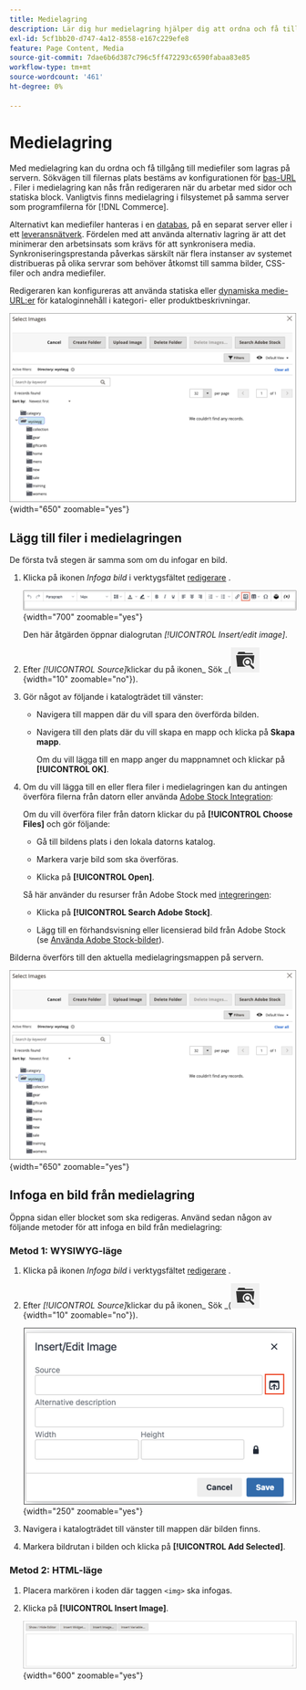 ```yaml
---
title: Medielagring
description: Lär dig hur medielagring hjälper dig att ordna och få tillgång till Commerce mediefiler som lagras på servern.
exl-id: 5cf1bb20-d747-4a12-8558-e167c229efe8
feature: Page Content, Media
source-git-commit: 7dae6b6d387c796c5ff472293c6590fabaa83e85
workflow-type: tm+mt
source-wordcount: '461'
ht-degree: 0%

---
```


# Medielagring

Med medielagring kan du ordna och få tillgång till mediefiler som lagras på servern. Sökvägen till filernas plats bestäms av konfigurationen för [bas-URL](../stores-purchase/store-urls.md) . Filer i medielagring kan nås från redigeraren när du arbetar med sidor och statiska block. Vanligtvis finns medielagring i filsystemet på samma server som programfilerna för [!DNL Commerce].

Alternativt kan mediefiler hanteras i en [databas](media-storage-database.md), på en separat server eller i ett [leveransnätverk](media-storage-content-delivery-network.md). Fördelen med att använda alternativ lagring är att det minimerar den arbetsinsats som krävs för att synkronisera media. Synkroniseringsprestanda påverkas särskilt när flera instanser av systemet distribueras på olika servrar som behöver åtkomst till samma bilder, CSS-filer och andra mediefiler.

Redigeraren kan konfigureras att använda statiska eller [dynamiska medie-URL:er](../catalog/catalog-urls.md#configure-catalog-media-url-format) för kataloginnehåll i kategori- eller produktbeskrivningar.

![[!DNL Commerce] medielagring](./assets/media-storage.png){width="650" zoomable="yes"}

## Lägg till filer i medielagringen

De första två stegen är samma som om du infogar en bild.

1. Klicka på ikonen _Infoga bild_ i verktygsfältet [redigerare](editor.md) .

   ![Ikonen Infoga bild](./assets/editor-toolbar-image-button.png){width="700" zoomable="yes"}

   Den här åtgärden öppnar dialogrutan _[!UICONTROL Insert/edit image]_.

1. Efter _[!UICONTROL Source]_&#x200B;klickar du på ikonen_ Sök _(![ikonen Sök](./assets/media-gallery-icon-browse.png){width="10" zoomable="no"}).

1. Gör något av följande i katalogträdet till vänster:

   - Navigera till mappen där du vill spara den överförda bilden.

   - Navigera till den plats där du vill skapa en mapp och klicka på **Skapa mapp**.

     Om du vill lägga till en mapp anger du mappnamnet och klickar på **[!UICONTROL OK]**.

1. Om du vill lägga till en eller flera filer i medielagringen kan du antingen överföra filerna från datorn eller använda [Adobe Stock Integration](adobe-stock.md):

   Om du vill överföra filer från datorn klickar du på **[!UICONTROL Choose Files]** och gör följande:

   - Gå till bildens plats i den lokala datorns katalog.

   - Markera varje bild som ska överföras.

   - Klicka på **[!UICONTROL Open]**.

   Så här använder du resurser från Adobe Stock med [integreringen](adobe-stock.md):

   - Klicka på **[!UICONTROL Search Adobe Stock]**.

   - Lägg till en förhandsvisning eller licensierad bild från Adobe Stock (se [Använda Adobe Stock-bilder](adobe-stock-manage.md)).

Bilderna överförs till den aktuella medielagringsmappen på servern.

![[!DNL Commerce] medielagring](./assets/media-storage.png){width="650" zoomable="yes"}

## Infoga en bild från medielagring

Öppna sidan eller blocket som ska redigeras. Använd sedan någon av följande metoder för att infoga en bild från medielagring:

### Metod 1: WYSIWYG-läge

1. Klicka på ikonen _Infoga bild_ i verktygsfältet [redigerare](editor.md) .

1. Efter _[!UICONTROL Source]_&#x200B;klickar du på ikonen_ Sök _(![ikonen Sök](./assets/media-gallery-icon-browse.png){width="10" zoomable="no"}).

   ![Markera sökikonen](./assets/editor-dialog-insert-image.png){width="250" zoomable="yes"}

1. Navigera i katalogträdet till vänster till mappen där bilden finns.

1. Markera bildrutan i bilden och klicka på **[!UICONTROL Add Selected]**.

### Metod 2: HTML-läge

1. Placera markören i koden där taggen `<img>` ska infogas.

1. Klicka på **[!UICONTROL Insert Image]**.

   ![Infoga bild (HTML-läge)](./assets/editor-html-mode-insert-image.png){width="600" zoomable="yes"}

